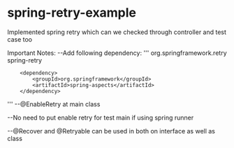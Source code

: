 # spring-retry-example
Implemented spring retry which can we checked through controller and test case too

Important Notes:
--Add following dependency:
'''
		<dependency>
			<groupId>org.springframework.retry</groupId>
			<artifactId>spring-retry</artifactId>
		</dependency>

		<dependency>
			<groupId>org.springframework</groupId>
			<artifactId>spring-aspects</artifactId>
		</dependency>
'''
--@EnableRetry at main class 

--No need to put enable retry for test main if using spring runner

--@Recover and @Retryable can be used in both on interface as well as class
